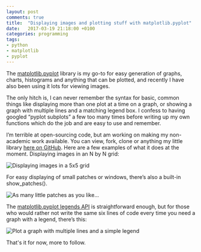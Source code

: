 ```yaml
---
layout: post
comments: true
title:  "Displaying images and plotting stuff with matplotlib.pyplot"
date:   2017-03-19 21:18:00 +0100
categories: programming
tags:
- python
- matplotlib
- pyplot
---
```


The [matplotlib.pyplot](http://matplotlib.org/api/pyplot_api.html) library is my go-to for easy generation of graphs, charts, histograms and anything that can be plotted, and recently I have also been using it lots for viewing images.

The only hitch is, I can never remember the syntax for basic, common things like displaying more than one plot at a time on a graph, or showing a graph with multiple lines and a matching legend box. I confess to having googled “pyplot subplots” a few too many times before writing up my own functions which do the job and are easy to use and remember.

<!--excerpt-->

I’m terrible at open-sourcing code, but am working on making my non-academic work available. You can view, fork, clone or anything my little library [here on GitHub](https://github.com/ysbecca/imagepy-toolkit). Here are a few examples of what it does at the moment. Displaying images in an N by N grid:

![Displaying images in a 5x5 grid]({{site.baseurl}}/assets/post-images/2017-03-19-a.png "Displaying images in a 5x5 grid")

For easy displaying of small patches or windows, there’s also a built-in show_patches().

![As many little patches as you like…]({{site.baseurl}}/assets/post-images/2017-03-19-b.png "As many little patches as you like")

The [matplotlib.pyplot legends API](http://matplotlib.org/users/legend_guide.html) is straightforward enough, but for those who would rather not write the same six lines of code every time you need a graph with a legend, there’s this:

![Plot a graph with multiple lines and a simple legend]({{site.baseurl}}/assets/post-images/2017-03-19-c.png "Plot a graph with multiple lines and a simple legend")

That's it for now, more to follow.